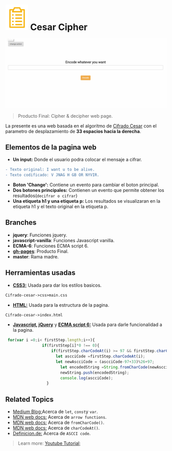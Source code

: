 # ![icon-document](https://github.com/Gloper98/Cifrado-cesar-/raw/master/assets/images/icon-document.png "document") Cesar Cipher
![Cesar-Cipher](https://github.com/Gloper98/Cifrado-cesar-/raw/master/assets/images/decoder1.gif "cipher and decipher")
>Producto Final: Cipher & decipher web page.

La presente es una web basada en el algoritmo de [Cifrado Cesar](https://en.wikipedia.org/wiki/Caesar_cipher) con el parametro de desplazamiento de **33 espacios hacia la derecha**.

## Elementos de la pagina web

* **Un input:** Donde el usuario podra colocar el mensaje a cifrar.

```diff
- Texto original: I want u to be alive.
- Texto codificado: V JNAG H GB OR NYVIR.
```
* **Boton 'Change':** Contiene un evento para cambiar el boton principal.
* **Dos botones principales:** Contienen un evento que permite obtener los resultados(`decifrar o cifrar`)
* **Una etiqueta h1 y una etiqueta p:** Los resultados se visualizaran en la etiqueta h1 y el texto original en la etiqueta p.

## Branches
* **jquery**: Funciones jquery.
* **javascript-vanilla**: Funciones Javascript vanilla.
* **ECMA-6**: Funciones ECMA script 6.
* **[gh-pages](https://gloper98.github.io/Cifrado-cesar-/)**: Producto Final.
* **master**: Rama madre.

## Herramientas usadas

* **[CSS3:](https://developer.mozilla.org/en-US/docs/Web/CSS/CSS3)** Usada para dar los estilos basicos.

```diff
Cifrado-cesar->css>main.css
```

* **[HTML:](https://www.w3schools.com/html/html_elements.asp)** Usada para la estructura de la pagina.

```diff
Cifrado-cesar->index.html
```

* **[Javascript](https://www.javascript.com/), [jQuery](https://jquery.com/)** y **[ECMA script 6:](http://es6-features.org/#Constants)** Usada para darle funcionalidad a la pagina.
```javascript
 for(var i =0;i< firstStep.length;i++){
				if(firstStep[i]*0 !== 0){
					if(firstStep.charCodeAt(i) >= 97 && firstStep.charCodeAt(i) <= 122){
					  let ascciCode =firstStep.charCodeAt(i);
					  let newAscciCode = (ascciCode-97+33)%26+97;
						let encodedString =String.fromCharCode(newAscciCode);
						newString.push(encodedString);
						console.log(ascciCode);
				  }
```

## Related Topics

* [Medium Blog:](https://medium.com/javascript-scene/javascript-es6-var-let-or-const-ba58b8dcde75)Acerca de `let`, `const`y `var`.
* [MDN web docs:](https://developer.mozilla.org/en-US/docs/Web/JavaScript/Reference/Functions/Arrow_functions) Acerca de `arrow functions`.
* [MDN web docs:](https://developer.mozilla.org/es/docs/Web/JavaScript/Referencia/Objetos_globales/String/fromCharCode) Acerca de `fromCharCode()`.
* [MDN web docs:](https://developer.mozilla.org/es/docs/Web/JavaScript/Referencia/Objetos_globales/String/charCodeAt) Acerca de `charCodeAt()`.
* [Definicion.de:](http://conceptodefinicion.de/ascii/) Acerca de `ASCCI code`.

>Learn more: [Youtube Tutorial](https://www.youtube.com/watch?v=QVWsTy4ZPJI);

